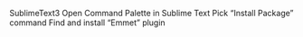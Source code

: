 SublimeText3
		Open Command Palette in Sublime Text
		Pick “Install Package” command
	Find and install “Emmet” plugin